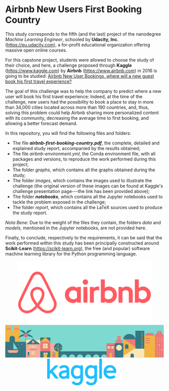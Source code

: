 # Airbnb New Users First Booking Country

This study corresponds to the fifth (and the last) project of the nanodegree *Machine Learning Engineer*, schooled by **Udacity, Inc.** (https://eu.udacity.com), a for-profit educational organization offering massive open online courses.

For this capstone project, students were allowed to choose the study of their choice, and here, a challenge proposed through **Kaggle** (https://www.kaggle.com) by **Airbnb** (https://www.airbnb.com) in 2016 is going to be studied: [Airbnb New User Bookings, where will a new guest book his first travel experience?](https://www.kaggle.com/c/airbnb-recruiting-new-user-bookings)

The goal of this challenge was to help the company to predict where a new user will book his first travel experience: Indeed, at the time of the challenge, new users had the possibility to book a place to stay in more than 34,000 cities located across more than 190 countries, and, thus, solving this problem could help Airbnb sharing more personalized content with its community, decreasing the average time to first booking, and allowing a better forecast demand.

In this repository, you will find the following files and folders:
* The file ***airbnb-first-booking-country.pdf***, the complete, detailed and explained study report, accompanied by the results obtained;
* The file *airbnb-environment.yml*, the Conda environment file, with all packages and versions, to reproduce the work performed during this project;
* The folder *graphs*, which contains all the graphs obtained during the study;
* The folder *images*, which contains the images used to illustrate the challenge (the original version of these images can be found at Kaggle's challenge presentation page---the link has been provided above);
* The folder ***notebooks***, which contains all the Jupyter notebooks used to tackle the problem exposed in the challenge;
* The folder *report*, which contains all the LaTeX sources used to produce the study report.

*Nota Bene:* Due to the weight of the files they contain, the folders *data* and *models*, mentioned in the Jupyter notebooks, are not provided here.

Finally, to conclude, respectively to the requirements, it can be said that the work performed within this study has been principally constructed around **Scikit-Learn** (https://scikit-learn.org), the free (and popular) software machine learning library for the Python programming language.

<p align="center">
  <img src="images/airbnb_logo.png" />
  <img src="images/airbnb_banner.png" /> 
  <img src="images/kaggle_logo.png" />
</p>
